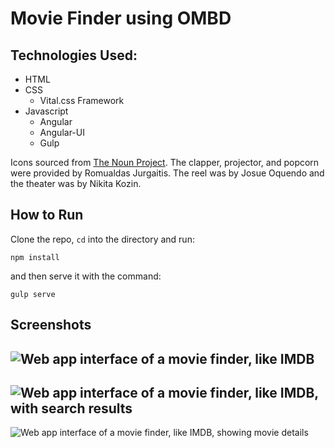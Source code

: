 # Movie Finder using OMBD
## Technologies Used:
- HTML
- CSS
    + Vital.css Framework
- Javascript
    + Angular
    + Angular-UI
    + Gulp

Icons sourced from [The Noun Project](https://thenounproject.com). The clapper, projector, and popcorn were provided by Romualdas Jurgaitis. The reel was by Josue Oquendo and the theater was by Nikita Kozin.

## How to Run
Clone the repo, `cd` into the directory and run:
```
npm install
```

and then serve it with the command:
```
gulp serve
```

## Screenshots
![Web app interface of a movie finder, like IMDB](http://i.imgur.com/igwoMfJ.png)
---
![Web app interface of a movie finder, like IMDB, with search results](http://i.imgur.com/CwkDvBv.png)
---
![Web app interface of a movie finder, like IMDB, showing movie details](http://i.imgur.com/VCotiDe.png)
